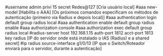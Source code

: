 #username admin privi 15 secret Redes@127  [Cria usuário local]
#aaa new-model  [Habilita o AAA]
[Os próximos comandos especificam os métodos de autenticação (primeiro via Radius e depois local)]
#aaa authentication login default group radius local
#aaa authentication enable default group radius enable
#aaa authorization console
#aaa authorization exec default group radius local
#radius-server host 192.168.1.15 auth-port 1812 acct-port 1813 key radius  [IP do servidor onde está instalado o IAS (Radius) e a shared secret]
#ip radius source-interface g1/0/13  [IP que o Switch/Roteador enviará para o servidor, durante a autenticação]
